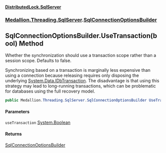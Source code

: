 #### [DistributedLock.SqlServer](README.md 'README')
### [Medallion.Threading.SqlServer](Medallion.Threading.SqlServer.md 'Medallion.Threading.SqlServer').[SqlConnectionOptionsBuilder](SqlConnectionOptionsBuilder.md 'Medallion.Threading.SqlServer.SqlConnectionOptionsBuilder')

## SqlConnectionOptionsBuilder.UseTransaction(bool) Method

Whether the synchronization should use a transaction scope rather than a session scope. Defaults to false.

Synchronizing based on a transaction is marginally less expensive than using a connection
because releasing requires only disposing the underlying [System.Data.IDbTransaction](https://docs.microsoft.com/en-us/dotnet/api/System.Data.IDbTransaction 'System.Data.IDbTransaction').
The disadvantage is that using this strategy may lead to long-running transactions, which can be
problematic for databases using the full recovery model.

```csharp
public Medallion.Threading.SqlServer.SqlConnectionOptionsBuilder UseTransaction(bool useTransaction=true);
```
#### Parameters

<a name='Medallion.Threading.SqlServer.SqlConnectionOptionsBuilder.UseTransaction(bool).useTransaction'></a>

`useTransaction` [System.Boolean](https://docs.microsoft.com/en-us/dotnet/api/System.Boolean 'System.Boolean')

#### Returns
[SqlConnectionOptionsBuilder](SqlConnectionOptionsBuilder.md 'Medallion.Threading.SqlServer.SqlConnectionOptionsBuilder')
